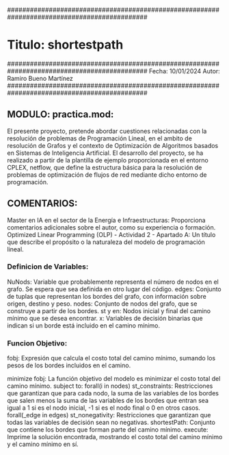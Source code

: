 #############################################################################################
# Titulo: shortestpath
#############################################################################################
Fecha: 10/01/2024
Autor: Ramiro Bueno Martínez
#############################################################################################
## MODULO: practica.mod: 
El presente proyecto, pretende abordar cuestiones relacionadas con la resolución de problemas de Programación Lineal, en el ambito de resolución de Grafos y el contexto de Optimización de Algoritmos basados en Sistemas de Inteligencia Artificial. El desarrollo del proyecto, se ha realizado a partir de la plantilla de ejemplo proporcionada en el entorno CPLEX, netflow, que define la estructura básica para la resolución de problemas de optimización de flujos de red mediante dicho entorno de programación.  
## COMENTARIOS: 
Master en IA en el sector de la Energía e Infraestructuras: Proporciona comentarios adicionales sobre el autor, como su experiencia o formación.
Optimized Linear Programming (OLP) - Actividad 2 - Apartado A: Un título que describe el propósito o la naturaleza del modelo de programación lineal.
### Definicion de Variables:
NuNods: Variable que probablemente representa el número de nodos en el grafo. Se espera que sea definida en otro lugar del código.
edges: Conjunto de tuplas que representan los bordes del grafo, con información sobre origen, destino y peso.
nodes: Conjunto de nodos del grafo, que se construye a partir de los bordes.
st y en: Nodos inicial y final del camino mínimo que se desea encontrar.
x: Variables de decisión binarias que indican si un borde está incluido en el camino mínimo.
### Funcion Objetivo:
fobj: Expresión que calcula el costo total del camino mínimo, sumando los pesos de los bordes incluidos en el camino.

minimize fobj: La función objetivo del modelo es minimizar el costo total del camino mínimo.
subject to:
forall(i in nodes) st_constraints: Restricciones que garantizan que para cada nodo, la suma de las variables de los bordes que salen menos la suma de las variables de los bordes que entran sea igual a 1 si es el nodo inicial, -1 si es el nodo final o 0 en otros casos.
forall(_edge in edges) st_nonegativity: Restricciones que garantizan que todas las variables de decisión sean no negativas.
shortestPath: Conjunto que contiene los bordes que forman parte del camino mínimo.
execute:
Imprime la solución encontrada, mostrando el costo total del camino mínimo y el camino mínimo en sí.

